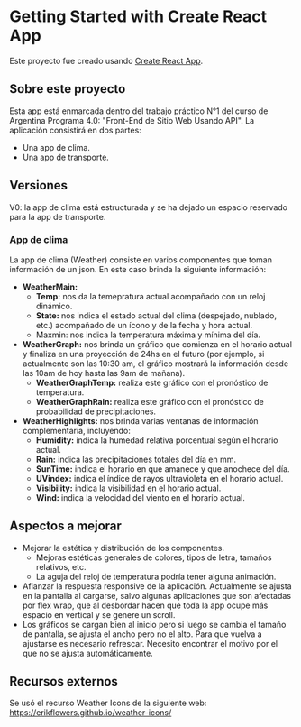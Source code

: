 # Getting Started with Create React App

Este proyecto fue creado usando [Create React App](https://github.com/facebook/create-react-app).

## Sobre este proyecto

Esta app está enmarcada dentro del trabajo práctico N°1 del curso de Argentina Programa 4.0: "Front-End de Sitio Web Usando API".
La aplicación consistirá en dos partes:

- Una app de clima.
- Una app de transporte.

## Versiones

V0: la app de clima está estructurada y se ha dejado un espacio reservado para la app de transporte.

### App de clima

La app de clima (Weather) consiste en varios componentes que toman información de un json. En este caso brinda la siguiente información:

- **WeatherMain:**
  - **Temp:** nos da la temepratura actual acompañado con un reloj dinámico.
  - **State:** nos indica el estado actual del clima (despejado, nublado, etc.) acompañado de un ícono y de la fecha y hora actual.
  - Maxmin: nos indica la temperatura máxima y mínima del día.
- **WeatherGraph:** nos brinda un gráfico que comienza en el horario actual y finaliza en una proyección de 24hs en el futuro (por ejemplo, si actualmente son las 10:30 am, el gráfico mostrará la información desde las 10am de hoy hasta las 9am de mañana).
  - **WeatherGraphTemp:** realiza este gráfico con el pronóstico de temperatura.
  - **WeatherGraphRain:** realiza este gráfico con el pronóstico de probabilidad de precipitaciones.
- **WeatherHighlights:** nos brinda varias ventanas de información complementaria, incluyendo:
  - **Humidity:** indica la humedad relativa porcentual según el horario actual.
  - **Rain:** indica las precipitaciones totales del día en mm.
  - **SunTime:** indica el horario en que amanece y que anochece del día.
  - **UVindex:** indica el índice de rayos ultravioleta en el horario actual.
  - **Visibility:** indica la visibilidad en el horario actual.
  - **Wind:** indica la velocidad del viento en el horario actual.

## Aspectos a mejorar

- Mejorar la estética y distribución de los componentes.
  - Mejoras estéticas generales de colores, tipos de letra, tamaños relativos, etc.
  - La aguja del reloj de temperatura podría tener alguna animación.
- Afianzar la respuesta responsive de la aplicación. Actualmente se ajusta en la pantalla al cargarse, salvo algunas aplicaciones que son afectadas por flex wrap, que al desbordar hacen que toda la app ocupe más espacio en vertical y se genere un scroll.
- Los gráficos se cargan bien al inicio pero si luego se cambia el tamaño de pantalla, se ajusta el ancho pero no el alto. Para que vuelva a ajustarse es necesario refrescar. Necesito encontrar el motivo por el que no se ajusta automáticamente.

## Recursos externos

Se usó el recurso Weather Icons de la siguiente web: https://erikflowers.github.io/weather-icons/
